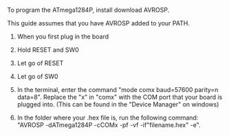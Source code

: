 To program the ATmega1284P, install download AVROSP.

This guide assumes that you have AVROSP added to your PATH.

1)  When you first plug in the board

2)  Hold RESET and SW0

3)  Let go of RESET

4)  Let go of SW0

5)  In the terminal, enter the command "mode comx baud=57600 parity=n data=8".
    Replace the "x" in "comx" with the COM port that your board is plugged into.
    (This can be found in the "Device Manager" on windows)

6)  In the folder where your .hex file is, run the following command:
    "AVROSP -dATmega1284P -cCOMx -pf -vf -if"filename.hex" -e".